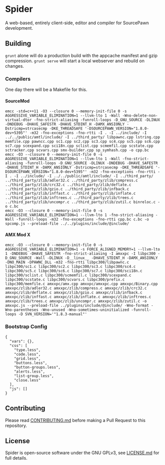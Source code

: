 # Spider
A web-based, entirely client-side, editor and compiler for SourcePawn development.

## Building
`grunt` alone will do a production build with the appcache manifest and gzip compression. `grunt serve` will start a local webserver and rebuild on changes.

### Compilers
One day there will be a Makefile for this.

#### SourceMod
```
emcc -std=c++11 -O3 --closure 0 --memory-init-file 0 -s AGGRESSIVE_VARIABLE_ELIMINATION=1 --llvm-lto 1 -Wall -Wno-delete-non-virtual-dtor -fno-strict-aliasing -funroll-loops -D_GNU_SOURCE -DLINUX -DNDEBUG -DHAVE_SAFESTR -DHAVE_STDINT_H -DAMX_ANSIONLY -Dstricmp=strcasecmp -DKE_THREADSAFE '-DSOURCEPAWN_VERSION="1.8.0-dev+5395"' -m32 -fno-exceptions -fno-rtti -I . -I ../include/ -I ../../public/amtl/include/ -I ../third_party/ libpawnc.cpp lstring.cpp memfile.cpp pawncc.cpp sc1.cpp sc2.cpp sc3.cpp sc4.cpp sc5.cpp sc6.cpp sc7.cpp scexpand.cpp sci18n.cpp sclist.cpp scmemfil.cpp scstate.cpp sctracker.cpp scvars.cpp smx-builder.cpp sp_symhash.cpp -o cpp.bc
emcc -O3 --closure 0 --memory-init-file 0 -s AGGRESSIVE_VARIABLE_ELIMINATION=1 --llvm-lto 1 -Wall -fno-strict-aliasing -funroll-loops -D_GNU_SOURCE -DLINUX -DNDEBUG -DHAVE_SAFESTR -DHAVE_STDINT_H -DAMX_ANSIONLY -Dstricmp=strcasecmp -DKE_THREADSAFE '-DSOURCEPAWN_VERSION="1.8.0-dev+5395"' -m32 -fno-exceptions -fno-rtti -I . -I ../include/ -I ../../public/amtl/include/ -I ../third_party/ ../third_party/zlib/adler32.c ../third_party/zlib/compress.c ../third_party/zlib/crc32.c ../third_party/zlib/deflate.c ../third_party/zlib/gzio.c ../third_party/zlib/infback.c ../third_party/zlib/inffast.c ../third_party/zlib/inflate.c ../third_party/zlib/inftrees.c ../third_party/zlib/trees.c ../third_party/zlib/uncompr.c ../third_party/zlib/zutil.c binreloc.c -o c.bc
emcc -O3 --closure 0 --memory-init-file 0 -s AGGRESSIVE_VARIABLE_ELIMINATION=1 --llvm-lto 1 -fno-strict-aliasing -Wall -funroll-loops -m32 -fno-exceptions -fno-rtti cpp.bc c.bc -o spcomp.js --preload-file ../../plugins/include/@include/
```

#### AMX Mod X
```
emcc -O3 --closure 0 --memory-init-file 0 -s AGGRESSIVE_VARIABLE_ELIMINATION=1 -s FORCE_ALIGNED_MEMORY=1 --llvm-lto 1 -DNDEBUG -DHAVE_SAFESTR -fno-strict-aliasing -I amxxpc -I libpc300 -D_GNU_SOURCE -Wall -DLINUX -D__linux__ -DHAVE_STDINT_H -DAMX_ANSIONLY -DNO_MAIN -DPAWNC_DLL -m32 -fno-rtti libpc300/libpawnc.c libpc300/sc1.c libpc300/sc2.c libpc300/sc3.c libpc300/sc4.c libpc300/sc5.c libpc300/sc6.c libpc300/sc7.c libpc300/sci18n.c libpc300/sclist.c libpc300/scmemfil.c libpc300/scexpand.c libpc300/scstate.c libpc300/scvars.c libpc300/prefix.c libpc300/memfile.c amxxpc/amx.cpp amxxpc/amxxpc.cpp amxxpc/Binary.cpp amxxpc/zlib/adler32.c amxxpc/zlib/compress.c amxxpc/zlib/crc32.c amxxpc/zlib/deflate.c amxxpc/zlib/gzio.c amxxpc/zlib/infback.c amxxpc/zlib/inffast.c amxxpc/zlib/inflate.c amxxpc/zlib/inftrees.c amxxpc/zlib/trees.c amxxpc/zlib/uncompr.c amxxpc/zlib/zutil.c -o amxxpc.js --preload-file ../plugins/include/@include/ -Wno-format -Wno-parentheses -Wno-unused -Wno-sometimes-uninitialized -funroll-loops -D SVN_VERSION='"1.8.3-manual"'
```

### Bootstrap Config
```
{
  "vars": {},
  "css": [
    "type.less",
    "code.less",
    "grid.less",
    "buttons.less",
    "button-groups.less",
    "alerts.less",
    "list-group.less",
    "close.less"
  ],
  "js": []
}
```

## Contributing
Please read [CONTRIBUTING.md](CONTRIBUTING.md) before making a Pull Request to this repository.

## License
Spider is open-source software under the GNU GPLv3, see [LICENSE.md](LICENSE.md) for full details.
